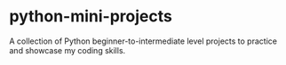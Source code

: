 # python-mini-projects
A collection of Python beginner-to-intermediate level projects to practice and showcase my coding skills.
